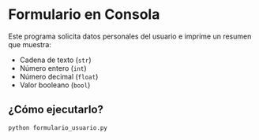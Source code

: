 # Formulario en Consola

Este programa solicita datos personales del usuario e imprime un resumen que muestra:

- Cadena de texto (`str`)
- Número entero (`int`)
- Número decimal (`float`)
- Valor booleano (`bool`)

## ¿Cómo ejecutarlo?

```bash
python formulario_usuario.py
